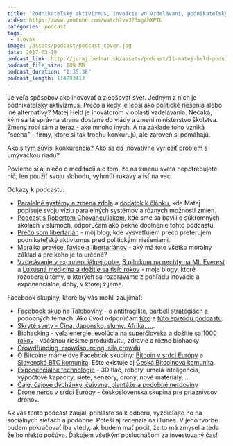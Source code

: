 ```yaml
---
title: 'Podnikateľský aktivizmus, invoácie vo vzdelávaní, podnikateľský surrealizmus, mindfulness a paralelná polis (Matej Held)'
video: https://www.youtube.com/watch?v=JE3og4hXPTU
categories: podcast
tags:
 - slovak
image: /assets/podcast/podcast_cover.jpg
date: 2017-03-19
podcast_link: http://juraj.bednar.sk/assets/podcast/11-matej-held-podnikatelsky-aktivizmus.mp3
podcast_file_size: 109 MB
podcast_duration: "1:35:38"
podcast_length: 114793413
---
```


Je veľa spôsobov ako inovovať a zlepšovať svet. Jedným z nich je
podnikateľský aktivizmus. Prečo a kedy je lepší ako politické riešenia alebo
iné alternatívy? Matej Held je inovátorom v oblasti vzdelávania. Nečaká,
kým sa tá správna strana dostane do vlády a zmení ministerstvo školstva.
Zmeny robí sám a teraz - ako mnoho iných. A na základe toho vzniká
"scéna" - firmy, ktoré si tak trochu konkurujú, ale zároveň si pomáhajú.

<!--more-->

Ako s tým súvisí konkurencia? Ako sa dá inovatívne vyriešiť problém s
umývačkou riadu?

Povieme si aj niečo o meditácii a o tom, že na zmenu sveta nepotrebujete
nič, len použiť svoju slobodu, vyhrnúť rukávy a ísť na vec.

Odkazy k podcastu:

 * [Paralelné systémy a zmena zdola](https://medium.com/@matejheld/paralelné-systémy-a-zmena-z-dola-1ac3ce469ce#.idc76djeb) a [dodatok k článku](https://medium.com/@matejheld/dodatok-k-článku-paralelné-systémy-a-zmena-z-dola-a2dc0436445c#.x2luy639m), kde Matej popisuje svoju víziu paralelných systémov a rôznych možností zmien.
 * [Podcast s Robertom Chovanculiakom](https://juraj.bednar.sk/podcast/2017/01/02/robert-chovanculiak-o-sharing-economy/), kde sme sa bavili o súkromných školách v slumoch, odporúčam ako pekné doplnenie tohto podcastu.
 * [Prečo som libertarián](https://juraj.bednar.sk/blog/2017/03/08/preco-som-libertarian/) - môj blog, kde vysvetľujem prečo preferujem podnikateľský aktivizmus pred politickými riešeniami.
 * [Morálka pravice, ľavice a libertariánov](https://juraj.bednar.sk/blog/2017/01/05/moralka/) - aký má toto všetko morálny základ a pre koho je to určené?
 * [Vzdelávanie v exponenciálnej dobe](https://juraj.bednar.sk/blog/2016/12/09/vzdelavanie/), [S pilníkom na nechty na Mt.  Everest](https://juraj.bednar.sk/blog/2016/11/24/podpora-startupov-a-elektrickych-aut/) a [Luxusná medicína a dožitie sa tisíc rokov](https://juraj.bednar.sk/blog/2016/11/15/luxusna-medicina-a-dozitie-sa-tisic-rokov/) - moje blogy, ktoré rozoberajú témy, o ktorých sa rozprávame z pohľadu inovácie a exponenciálnej doby, v ktorej žijeme.


Facebook skupiny, ktoré by vás mohli zaujímať:

 * [Facebook skupina Taleboviny](https://www.facebook.com/groups/1156112114478175/) - o antifragilite, barbell stratégiách a podobných témach. Ako úvod odporúčam [túto](https://juraj.bednar.sk/podcast/2017/01/27/antifragilita-a-decentralizacia/) a [túto epizódu podcastu](https://juraj.bednar.sk/podcast/2017/03/07/barbell-strategia-pre-investicie/).
 * [Skryté svety - Čína, Japonsko, slumy, Afrika, ...](https://www.facebook.com/groups/675275682642480/).
 * [Biohacking - veľa energie, evolúcia na superčloveka a dožitie sa 1000 rokov](https://www.facebook.com/groups/555837574564696/) - väčšinou riešime produktivitu, zdravie a rôzne biohacky
 * [Crowdfunding, crowdsourcing, sila crowdu](https://www.facebook.com/groups/217530805318863/)
 * O Bitcoine máme dve Facebook skupiny: [Bitcoin v srdci Európy](https://www.facebook.com/groups/455323634541502/) a [Slovenská BTC komunita](https://www.facebook.com/groups/1876810492565676/). Ešte existuje aj [Česká Bitcoinová komunita](https://www.facebook.com/groups/bitcoincz/).
 * [Exponenciálne technológie](https://www.facebook.com/groups/242658132854230) - 3D tlač, roboty, umelá inteligencia, výpočtové kapacity, siete, senzory, drony, nové materiály, ...
 * [Čaje, čajové dýchánky, čajovne, plantáže a podobné nerdoviny](https://www.facebook.com/groups/540470942788749/)
 * [Drone nerds v srdci Európy](https://www.facebook.com/groups/349203725281093/) - československá skupina pre priaznivcov dronov.

 
Ak vás tento podcast zaujal, prihláste sa k odberu, vyzdieľajte ho na sociálnych sieťach a podobne. Poteší aj recenzia na iTunes. V jeho tvorbe budem pokračovať iba vtedy, ak budem mať pocit, že to má zmysel a teda že ho niekto počúva. Ďakujem všetkým poslucháčom za investovaný čas!


